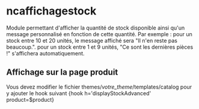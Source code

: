 # ncaffichagestock
Module permettant d'afficher la quantité de stock disponible ainsi qu'un message personnalisé en fonction de cette quantité.
Par exemple :
pour un stock entre 10 et 20 unités, le message affiché sera "Il n'en reste pas beaucoup.".
pour un stock entre 1 et 9 unités, "Ce sont les dernières pièces !" s'affichera automatiquement.

## Affichage sur la page produit
Vous devez modifier le fichier themes/*votre_theme*/templates/catalog pour y ajouter le hook suivant
{hook h='displayStockAdvanced' product=$product}
